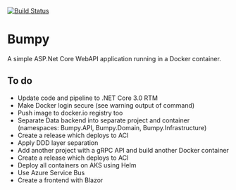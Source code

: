 [![Build Status](https://kadluba.visualstudio.com/Bumpy/_apis/build/status/ckadluba.Bumpy?branchName=master)](https://kadluba.visualstudio.com/Bumpy/_build/latest?definitionId=3&branchName=master)

# Bumpy
A simple ASP.Net Core WebAPI application running in a Docker container.

## To do
* Update code and pipeline to .NET Core 3.0 RTM
* Make Docker login secure (see warning output of command)
* Push image to docker.io registry too
* Separate Data backend into separate project and container (namespaces: Bumpy.API, Bumpy.Domain, Bumpy.Infrastructure)
* Create a release which deploys to ACI
* Apply DDD layer separation
* Add another project with a gRPC API and build another Docker container
* Create a release which deploys to ACI
* Deploy all containers on AKS using Helm
* Use Azure Service Bus
* Create a frontend with Blazor
